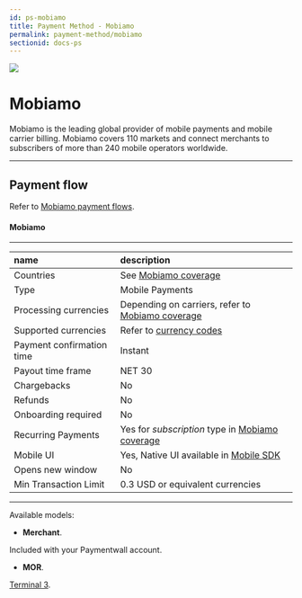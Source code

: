 ```yaml
---
id: ps-mobiamo
title: Payment Method - Mobiamo
permalink: payment-method/mobiamo
sectionid: docs-ps
---
```


<div class="docs-ps-header">
    <div class="docs-ps-logo">
        <img src="https://api.paymentwall.com/images/ps_logos/pm_mobiamo.png">
    </div>
    <h1>Mobiamo</h1>
</div>

<div class="docs-ps-body" markdown="1">

<div class="docs-ps-instructions" markdown="1">

Mobiamo is the leading global provider of mobile payments and mobile carrier billing. Mobiamo covers 110 markets and connect merchants to subscribers of more than 240 mobile operators worldwide.

*** 

## Payment flow

Refer to [Mobiamo payment flows](/integration/direct/mobiamo/mobiamo-flow).

</div>

<div class="docs-ps-attributes" markdown="1">
<div class="docs-ps-attributes-body" markdown="1">

#### Mobiamo

***

|name|description|
|:--|:--|
|Countries|See [Mobiamo coverage](http://www.mobiamo.com/coverage)|
|Type|Mobile Payments|
|Processing currencies| Depending on carriers, refer to [Mobiamo coverage](http://www.mobiamo.com/coverage)|
|Supported currencies| Refer to [currency codes](/reference/currencies)|
|Payment confirmation time|Instant|
|Payout time frame| NET 30|
|Chargebacks|No|
|Refunds|No|
|Onboarding required| No|
|Recurring Payments|Yes for *subscription* type in [Mobiamo coverage](http://www.mobiamo.com/coverage)|
|Mobile UI|Yes, Native UI available in [Mobile SDK](/mobile/home)|
|Opens new window|No|
|Min Transaction Limit|0.3 USD or equivalent currencies|

***

Available models:

* **Merchant**.

Included with your Paymentwall account.

* **MOR**.

[Terminal 3](https://www.terminal3.com/).

</div>
</div>

</div>